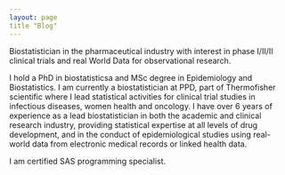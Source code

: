 ```yaml
---
layout: page
title "Blog"
---
```


Biostatistician in the pharmaceutical industry with interest in phase I/II/II clinical trials and real World Data for observational research.

I hold a PhD in biostatisticsa and MSc degree in Epidemiology and Biostatistics. I am currently a biostatistician at PPD, part of Thermofisher 
scientific where I lead statistical activities for clinical trial studies in infectious diseases, women health and oncology.
I have over 6 years of experience as a lead biostatistician in both the academic and clinical research industry, providing statistical expertise
at all levels of drug development, and in the conduct of epidemiological studies using real-world data from electronic medical records
or linked health data.

I am certified SAS programming specialist.
